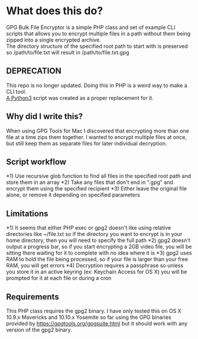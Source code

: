 What does this do?
===================
GPG Bulk File Encryptor is a simple PHP class and set of example CLI scripts that allows you to encrypt multiple files in a path without them being zipped into a single encrypted archive.  
The directory structure of the specified root path to start with is preserved so /path/to/file.txt will result in /path/to/file.txt.gpg

DEPRECATION
------------
This repo is no longer updated. Doing this in PHP is a weird way to make a CLI tool.  
[A Python3](https://github.com/ahrenstein/GPG-Bulk-File-Management) script was created as a proper replacement for it.

Why did I write this?
----------------------
When using GPG Tools for Mac I discovered that encrypting more than one file at a time zips them together. I wanted to encrypt multiple files at once, but still keep them
as separate files for later individual decryption.

Script workflow
----------------
*1) Use recursive glob function to find all files in the specified root path and store them in an array
*2) Take any files that don't end in ".gpg" and encrypt them using the specified recipient
*3) Either leave the original file alone, or remove it depending on specified parameters

Limitations
-------------
*1) It seems that either PHP exec or gpg2 doesn't like using relative directories like ~/file.txt so if the directory you want to encrypt is in your home directory, then you will need to specify the full path
*2) gpg2 doesn't output a progress bar, so if you start encrypting a 2GB video file, you will be sitting there waiting for it to complete with no idea where it is
*3) gpg2 uses RAM to hold the file being processed, so if your file is larger than your free RAM, you will get errors
*4) Decryption requires a passphrase so unless you store it in an active keyring (ex: Keychain Access for OS X) you will be prompted for it at each file or during a cron

Requirements
--------------
This PHP class requires the gpg2 binary. I have only tested this on OS X 10.9.x Mavericks and 10.10.x Yosemite so far using the GPG binaries provided by https://gpgtools.org/gpgsuite.html but it should work
with any version of the gpg2 binary.
